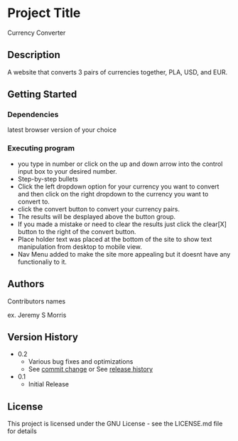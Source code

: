 # Project Title

Currency Converter

## Description

A website that converts 3 pairs of currencies together, PLA, USD, and EUR. 

## Getting Started

### Dependencies

latest browser version of your choice

### Executing program

* you type in number or click on the up and down arrow into the control input box to your desired number.
* Step-by-step bullets
* Click the left dropdown option for your currency you want to convert and then click on the right dropdown to the currency you want to convert to.
* click the convert button to convert your currency pairs.
* The results will be desplayed above the button group.
* If you made a mistake or need to clear the results just click the clear[X] button to the right of the convert button.
* Place holder text was placed at the bottom of the site to show text manipulation from desktop to mobile view. 
* Nav Menu added to make the site more appealing but it doesnt have any functionaliy to it.  

## Authors

Contributors names

ex. Jeremy S Morris  

## Version History

* 0.2
    * Various bug fixes and optimizations
    * See [commit change]() or See [release history]()
* 0.1
    * Initial Release

## License

This project is licensed under the GNU License - see the LICENSE.md file for details
